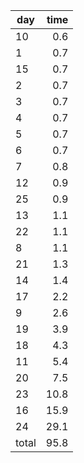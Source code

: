 | day | time |
|-----|-----:|
| 10 | 0.6 |
| 1 | 0.7 |
| 15 | 0.7 |
| 2 | 0.7 |
| 3 | 0.7 |
| 4 | 0.7 |
| 5 | 0.7 |
| 6 | 0.7 |
| 7 | 0.8 |
| 12 | 0.9 |
| 25 | 0.9 |
| 13 | 1.1 |
| 22 | 1.1 |
| 8 | 1.1 |
| 21 | 1.3 |
| 14 | 1.4 |
| 17 | 2.2 |
| 9 | 2.6 |
| 19 | 3.9 |
| 18 | 4.3 |
| 11 | 5.4 |
| 20 | 7.5 |
| 23 | 10.8 |
| 16 | 15.9 |
| 24 | 29.1 |
| total | 95.8 |
